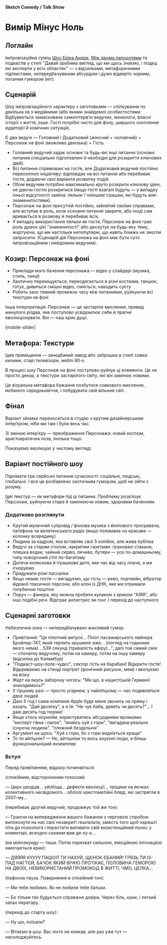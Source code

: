 #### Sketch Comedy / Talk Show

# Вимір Мінус Ноль

## Логлайн

Імпровізаційна суміш [Шоу Еріка Андре](https://www.imdb.com/title/tt2244495/), [Між двома папоротями](https://www.imdb.com/title/tt9398640/) та подкастів у стилі "Давай зробимо вигляд, що ми щось знаємо, і піздєц які експерти у всіх областях" — з відсилками, метафоричними підтекстами, непередбачуваним абсурдом і дуже відверто чорним, поганим гумором (ніт).

## Сценарій

Шоу імпровізаційного характеру з заготовками — спілкування по декілька хв з медійними (або якими знайдемо) особистостями. Відбувається замасковане самоінтерв’ю ведучих, монологи, власні історії з життя, інше. Гості потрібні чисто для фону, ширшого охоплення аудиторії й комічних ситуацій.

Є два ведучі — Головний і Додатковий (жіночий + чоловічий) + Персонаж на фоні (можливо декілька) + Гість.

- Головний ведучий задає основні та будь-які інші питання (основні питання спеціально підготовлені й необхідні для розкриття ключових ідей).
- Всі питання спрямовані на гостя, але Додатковий ведучий постійно перехоплює ініціативу: відповідає на всі питання або перебиває гостя, додаючи свої варіанти розвитку подій.
- Обом ведучим потрібно максимально круто розкрити ключову ідею, не даючи гостю розкритися (якщо гості взагалі будуть — у випадку їхньої відсутності заміна: ляльки / плюшеві іграшки, які будуть аля-знаменитостями).
- Персонаж на фоні присутній постійно, зайнятий своїми справами, але вступає в роль, коли основне питання закрите, або іноді сам вривається в розмову й перебиває всіх.
- У випадку використання ляльки як гостя, Персонаж на фоні грає роль думок цієї "знаменитості" або дискутує на будь-яку тему, жартуючи, що ми настільки непопулярні, що навіть бомжа не змогли запросити. (Сценарій дій Персонажа на фоні має бути суто імпровізаційним і невідомим ведучим).

## Козир: Персонаж на фоні

- Приклади мого бачення персонажа — відео у слайдері (музика, стиль, танці)
- Хаотично переміщується, переодягається в різні костюми, танцює, готує, дивиться смішні відео, сміється, наводить суєту
- Робить хаос певний проміжок часу між питаннями, руйнуючи всі текстури на фоні

Інша інтерпретація: Персонаж — це застаріле мислення, привид минулого різдва, яке поступово усвідомлює себе й прагне еволюціонувати. Він — наш крик душі.

[mobile-slider]

## Метафора: Текстури

Ідея приміщення — занедбаний завод або заброшка в стилі совка: килими, старі телевізори, меблі 80-х. 

В процесі шоу Персонаж на фоні поступово руйнує ці елементи. Це не просто декор, а текстури застарілого світу, які він замінює новими. 

Це візуальна метафора бажання позбутися совкового мислення, йобаного середньовіччя, і побудувати свій вільний світ.

## Фінал

Варіант зйомки переноситься в студію з крутим дизайнерським інтер’єром, ніби ми там і були весь час.

Зі зміною інтер’єру — преображення Персонажа: новий костюм, аристократична поза, люлька тощо.

Показуємо еволюцію у чистому вигляді.

## Варіант постійного шоу

Піднімати три серйозні питання сучасності: соціальні, людські, глобальні. І все це розбавлено хаотичним гумором, щоб не зійти з розуму.

Ідеї текстур — як метафори під ці питання. Проблему розв’язує Персонаж, руйнуючи старе й замінюючи новим, здоровим баченням.

### Додатково розглянути

- Крутий музичний супровід / фонова музика з вінілового програвача, патефона чи велетенського радіо (якшо поломане но красиве — колонку всередину)
- Людина за кадром, яка вставляє свої 5 копійок, аля жива публіка
- Ведучі за старим столом, накритим газетами: грановані стакани, пляшка водки, чайний сервіз, печиво, бутери — усе по-домашньому, типу новорічний стіл по-багатому
- Дитяча колискова й іграшкове дитя, яке час від часу плаче, а ми ігноруємо
- Придумати різні пасхалки
- Якщо немає гостя — вигадуємо, що гість — рево, портвейн, вібратор відомої токсичної персони, або клон із ДНК, яке ми отримали голубиною поштою
- Поруч — фанера, яку можна пробити кулаком з криком "КІЯЯ", або інші подібні речі. Відіграє антистрес як гонг / перехід до наступного

## Сценарні заготовки

Небезпечна зона — непередбачувано жахливий гумор.

- Привітання: "Це пілотний випуск... Пілот пасажирського лайнера Бройлер-747, який терпить крушеніє вже... (погляд на годинник якого нема) ...539 секунд (тривалість ефіру)...", далі той самий сміх — спочатку ведучому, потім на камеру, потім на іншу камеру (відсилка до Каламбур)
- "Подкаст-шоу-полє-чудєс", сектор гість на барабані! Відкрити гостя! Відкриваємо на стенді портрет (іронічний рисунок, мем) і вкочуємо на візку
- Жарт на якусь заборону чогось: "Ми що, в нацистській Германії знаходимось?"
- У гіршому разі — просто угарнем, у найліпшому — нас подивляться двоє людей
- Даю 5 год і сама компанія Apple буде мене звонить на пряму і казать: "Дай десятку", а я їй: "Не чує баба, девять чи десять?"… І даю десять год тюрми!
- Якщо хтось ноунейм, користуватись абсурдними ярликами: "експерт гівна і палок", "якийсь хуй з гори", "вигадана реально існуюча людина", "пляжний бєздєльнік"
- Аргумент на щось: "Хуй з гори, бо з гори видніється краще"
- То ти айтішнік? — Нє, айтішніки то якісь ахуєнні люди, я більш функціональніший екземпляр

### Вступ

Перед привітанням, відразу починається:

(спокійним, відстороненим голосом):

— Цирк уродців… уйобіща… дефекти еволюції… тріщини на яєчках колективного несвідомого… облізлі хрестоматійні бляді, які застрягли в 2007-му…

(перебиває другий ведучий, продовжує той же тон):

— Граючи на випередження вашого бажання з черговою спробою виплеснути на нас свої незакриті гештальти, замість того щоб нарешті піти до психолога і перестати виливати свій екзистенційний понос у коментарі, всеодно скажем вам дя-ку-є…

(на мілісекунду — тиша. Потім перехват сильною, емоційною інтонацією накочується крик):

— ДЯЯЯЯ КУУУУ ПАШОЛ ТИ НАХУЙ, ЩЄНОК ЄБАНИЙ! ГРЯЗЬ ТИ ІЗ-ПАД НАГТЄЙ, БАЧОК ЯКИЙ ВІЧНО ПРОТІКАЄ, ПОЛОВИНА ГЕМОРОЮ НА ДВОЇХ, НЕВИКОРИСТАНИЙ ПРОМОКОД В ЖИТТІ, ЧМО, ЦЕЛКА…

(пафосна пауза. Повернення в спокійний тон):

— Ми тебе любимо. Як не любили тебе батьки.

— Бо тільки так будується справжня довіра. Через біль, крик, і легкий запах перегару.

(перехід до старту шоу):

— Ну шо, поїхали?

— Вітаємо в шоу. Вас ніхто не кликав, але раз уже тут — насолоджуйтесь.